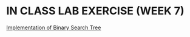 # IN CLASS LAB EXERCISE (WEEK 7)


[Implementation of Binary Search Tree](https://github.com/kumudh-ranasinghe/DSA/blob/574a2a7ca57ef67f0b6171e5e34938a4734b30da/LAB%207/bst.cpp)
